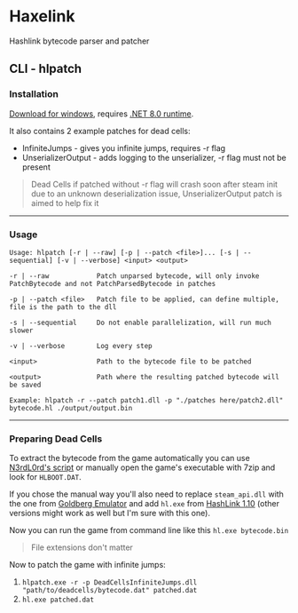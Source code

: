 # Haxelink

Hashlink bytecode parser and patcher

## CLI - hlpatch

### Installation

[Download for windows](https://github.com/LebiFur/Haxelink/releases/latest), requires [.NET 8.0 runtime](https://dotnet.microsoft.com/en-us/download/dotnet/thank-you/runtime-8.0.10-windows-x64-installer).

It also contains 2 example patches for dead cells:
- InfiniteJumps - gives you infinite jumps, requires -r flag
- UnserializerOutput - adds logging to the unserializer, -r flag must not be present

> Dead Cells if patched without -r flag will crash soon after steam init due to an unknown deserialization issue, UnserializerOutput patch is aimed to help fix it

---

### Usage

```
Usage: hlpatch [-r | --raw] [-p | --patch <file>]... [-s | --sequential] [-v | --verbose] <input> <output>

-r | --raw            Patch unparsed bytecode, will only invoke PatchBytecode and not PatchParsedBytecode in patches

-p | --patch <file>   Patch file to be applied, can define multiple, file is the path to the dll

-s | --sequential     Do not enable parallelization, will run much slower

-v | --verbose        Log every step

<input>               Path to the bytecode file to be patched

<output>              Path where the resulting patched bytecode will be saved

Example: hlpatch -r --patch patch1.dll -p "./patches here/patch2.dll" bytecode.hl ./output/output.bin
```

---

### Preparing Dead Cells

To extract the bytecode from the game automatically you can use [N3rdL0rd's script](https://github.com/N3rdL0rd/alivecells) or manually open the game's executable with 7zip and look for `HLBOOT.DAT`.

If you chose the manual way you'll also need to replace `steam_api.dll` with the one from [Goldberg Emulator](https://mr_goldberg.gitlab.io/goldberg_emulator/) and add `hl.exe` from [HashLink 1.10](https://github.com/HaxeFoundation/hashlink/releases/tag/1.10) (other versions might work as well but I'm sure with this one).

Now you can run the game from command line like this `hl.exe bytecode.bin`

> File extensions don't matter

Now to patch the game with infinite jumps:

1. `hlpatch.exe -r -p DeadCellsInfiniteJumps.dll "path/to/deadcells/bytecode.dat" patched.dat`
2. `hl.exe patched.dat`
